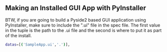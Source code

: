 ## Making an Installed GUI App with PyInstaller

BTW, if you are going to build a Pyside2 based GUI application using PyInstaller, make sure to include the ".ui" file in the spec file. The first value in the tuple is the path to the .ui file and the second is where to put it as part of the install.

```bash
datas=[('SampleApp.ui','.')],
```
